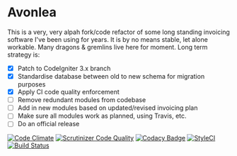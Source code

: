 # Avonlea

This is a very, very alpah fork/code refactor of some long standing invoicing software I've been using for years. It is by no means stable, let alone workable. Many dragons & gremlins live here for moment. Long term strategy is:
- [x] Patch to CodeIgniter 3.x branch
- [x] Standardise database between old to new schema for migration purposes
- [x] Apply CI code quality enforcement
- [ ] Remove redundant modules from codebase
- [ ] Add in new modules based on updated/revised invoicing plan
- [ ] Make sure all modules work as planned, using Travis, etc.
- [ ] Do an official release

[![Code Climate](https://codeclimate.com/github/absalomedia/avonlea/badges/gpa.svg)](https://codeclimate.com/github/absalomedia/avonlea)
[![Scrutinizer Code Quality](https://scrutinizer-ci.com/g/absalomedia/avonlea/badges/quality-score.png?b=master)](https://scrutinizer-ci.com/g/absalomedia/avonlea/?branch=master)
[![Codacy Badge](https://api.codacy.com/project/badge/Grade/de38a7810dec4138b5ed2ddf3ab7ba3b)](https://www.codacy.com/app/media/avonlea?utm_source=github.com&amp;utm_medium=referral&amp;utm_content=absalomedia/avonlea&amp;utm_campaign=Badge_Grade) 
[![StyleCI](https://styleci.io/repos/59537089/shield)](https://styleci.io/repos/59537089) 
[![Build Status](https://travis-ci.org/absalomedia/avonlea.svg?branch=master)](https://travis-ci.org/absalomedia/avonlea)
